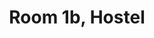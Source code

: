 ---
basin: 'Yes'
cudn: true
floor: Ground
grade: 3
images: []
living_room: 'No'
location: Hostel
name: 1b
network: Wired and Wireless
title: Room 1b, Hostel
---
